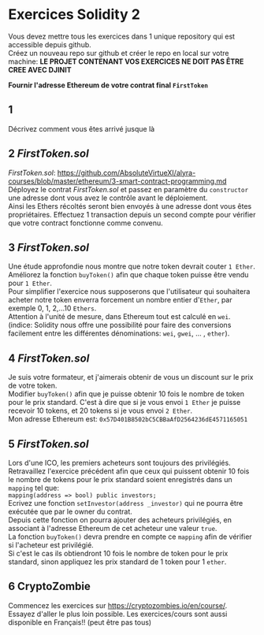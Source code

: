 # Exercices Solidity 2

Vous devez mettre tous les exercices dans 1 unique repository qui est accessible depuis github.  
Créez un nouveau repo sur github et créer le repo en local sur votre machine:
**LE PROJET CONTENANT VOS EXERCICES NE DOIT PAS ÊTRE CREE AVEC DJINIT**

**Fournir l'adresse Ethereum de votre contrat final `FirstToken`**

## 1

Décrivez comment vous êtes arrivé jusque là

## 2 _FirstToken.sol_

_FirstToken.sol_: https://github.com/AbsoluteVirtueXI/alyra-courses/blob/master/ethereum/3-smart-contract-programming.md  
Déployez le contrat _FirstToken.sol_ et passez en paramètre du `constructor` une adresse dont vous avez le contrôle avant le déploiement.  
Ainsi les Ethers récoltés seront bien envoyés à une adresse dont vous êtes propriétaires.
Effectuez 1 transaction depuis un second compte pour vérifier que votre contract fonctionne comme convenu.

## 3 _FirstToken.sol_

Une étude approfondie nous montre que notre token devrait couter `1 Ether`.  
Améliorez la fonction `buyToken()` afin que chaque token puisse être vendu pour `1 Ether`.  
Pour simplifier l'exercice nous supposerons que l'utilisateur qui souhaitera acheter notre token enverra forcement un nombre entier d'`Ether`, par exemple 0, 1, 2,...10 `Ethers`.  
Attention à l'unité de mesure, dans Ethereum tout est calculé en `wei`.  
(indice: Solidity nous offre une possibilité pour faire des conversions facilement entre les différentes dénominations: `wei`, `gwei`, ... , `ether`).

## 4 _FirstToken.sol_

Je suis votre formateur, et j'aimerais obtenir de vous un discount sur le prix de votre token.  
Modifier `buyToken()` afin que je puisse obtenir 10 fois le nombre de token pour le prix standard. C'est à dire que si je vous envoi `1 Ether` je puisse recevoir 10 tokens, et 20 tokens si je vous envoi `2 Ether`.  
Mon adresse Ethereum est: `0x57D401B8502bC5CBBaAfD2564236dE4571165051`

## 5 _FirstToken.sol_

Lors d'une ICO, les premiers acheteurs sont toujours des privilégiés.  
Retravaillez l'exercice précédent afin que ceux qui puissent obtenir 10 fois le nombre de tokens pour le prix standard soient enregistrés dans un `mapping` tel que:  
`mapping(address => bool) public investors;`  
Ecrivez une fonction `setInvestor(address _investor)` qui ne pourra être exécutée que par le owner du contrat.  
Depuis cette fonction on pourra ajouter des acheteurs privilégiés, en associant à l'adresse Ethereum de cet acheteur une valeur `true`.  
La fonction `buyToken()` devra prendre en compte ce `mapping` afin de vérifier si l'acheteur est privilégié.  
Si c'est le cas ils obtiendront 10 fois le nombre de token pour le prix standard, sinon appliquez les prix standard de 1 token pour 1 `ether`.

## 6 CryptoZombie

Commencez les exercices sur https://cryptozombies.io/en/course/.  
Essayez d'aller le plus loin possible.
Les exercices/cours sont aussi disponible en Français!! (peut être pas tous)
